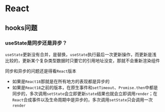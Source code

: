 # React

## hooks问题

### useState是同步还是异步？

`useState`更新没有合并，是替换，`useState`执行最后一次更新操作，而更新是浅比较的，更新某个复杂类型数据时只要它的引用地址没变，那就不会重新渲染组件

同步和异步的问题还是得看`React`版本

- 如果是`React18`那就是在所有地方的表现都是异步的
- 如果是`React18`之前的版本，在原生事件和`setTimeout`、`Promise.then`中都是同步的，多次调用`setState`会立即更新`state`结果也就会立即调用`render`；在`React`合成事件以及生命周期中是异步的，多次调用`setState`只会调用一次`render`

